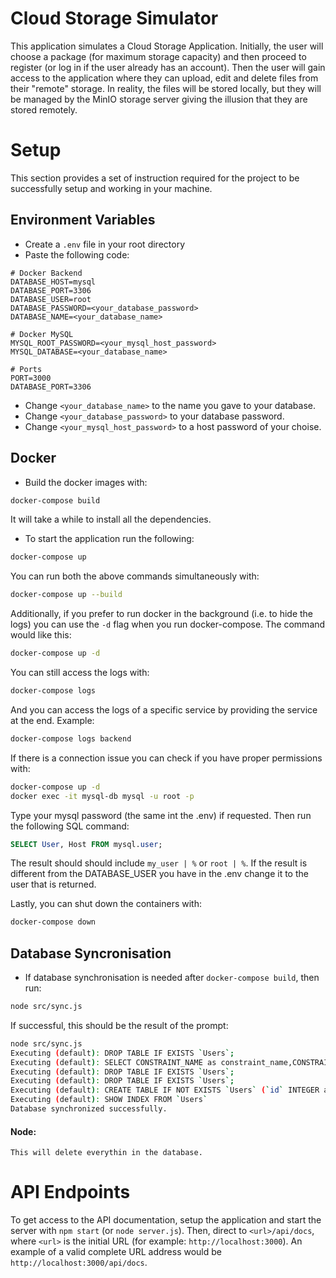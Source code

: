 # Cloud Storage Simulator
This application simulates a Cloud Storage Application. Initially, the user will choose a package (for maximum storage capacity) and then proceed to register (or log in if the user already has an account). Then the user will gain access to the application where they can upload, edit and delete files from their "remote" storage. In reality, the files will be stored locally, but they will be managed by the MinIO storage server giving the illusion that they are stored remotely.

# Setup
This section provides a set of instruction required for the project to be successfully setup and working in your machine.

## Environment Variables
- Create a `.env` file in your root directory
- Paste the following code:
```env
# Docker Backend
DATABASE_HOST=mysql
DATABASE_PORT=3306
DATABASE_USER=root
DATABASE_PASSWORD=<your_database_password>
DATABASE_NAME=<your_database_name>

# Docker MySQL
MYSQL_ROOT_PASSWORD=<your_mysql_host_password>
MYSQL_DATABASE=<your_database_name>

# Ports
PORT=3000
DATABASE_PORT=3306
```
- Change `<your_database_name>` to the name you gave to your database.
- Change `<your_database_password>` to your database password.
- Change `<your_mysql_host_password>` to a host password of your choise.

## Docker
- Build the docker images with:
```bash
docker-compose build
```

It will take a while to install all the dependencies.

- To start the application run the following:
```bash
docker-compose up
```

You can run both the above commands simultaneously with:
```bash
docker-compose up --build
``` 
Additionally, if you prefer to run docker in the background (i.e. to hide the logs) you can use the `-d` flag when you run docker-compose. The command would like this:
```bash
docker-compose up -d
```

You can still access the logs with:
```bash
docker-compose logs
```

And you can access the logs of a specific service by providing the service at the end. Example:
```bash
docker-compose logs backend
```

If there is a connection issue you can check if you have proper permissions with:
```bash
docker-compose up -d
docker exec -it mysql-db mysql -u root -p
```

Type your mysql password (the same int the .env) if requested. Then run the following SQL command:
```sql
SELECT User, Host FROM mysql.user;
```

The result should should include `my_user | %` or `root | %`. If the result is different from the DATABASE_USER you have in the .env change it to the user that is returned.

Lastly, you can shut down the containers with:
```bash
docker-compose down
```

## Database Syncronisation
- If database synchronisation is needed after `docker-compose build`, then run:
```bash
node src/sync.js
```

If successful, this should be the result of the prompt:
```bash
node src/sync.js
Executing (default): DROP TABLE IF EXISTS `Users`;
Executing (default): SELECT CONSTRAINT_NAME as constraint_name,CONSTRAINT_NAME as constraintName,CONSTRAINT_SCHEMA as constraintSchema,CONSTRAINT_SCHEMA as constraintCatalog,TABLE_NAME as tableName,TABLE_SCHEMA as tableSchema,TABLE_SCHEMA as tableCatalog,COLUMN_NAME as columnName,REFERENCED_TABLE_SCHEMA as referencedTableSchema,REFERENCED_TABLE_SCHEMA as referencedTableCatalog,REFERENCED_TABLE_NAME as referencedTableName,REFERENCED_COLUMN_NAME as referencedColumnName FROM INFORMATION_SCHEMA.KEY_COLUMN_USAGE where TABLE_NAME = 'Users' AND CONSTRAINT_NAME!='PRIMARY' AND CONSTRAINT_SCHEMA='cloud' AND REFERENCED_TABLE_NAME IS NOT NULL;
Executing (default): DROP TABLE IF EXISTS `Users`;
Executing (default): DROP TABLE IF EXISTS `Users`;
Executing (default): CREATE TABLE IF NOT EXISTS `Users` (`id` INTEGER auto_increment , `name` VARCHAR(255) NOT NULL, `email` VARCHAR(255) NOT NULL UNIQUE, `password` VARCHAR(255) NOT NULL, `createdAt` DATETIME NOT NULL, `updatedAt` DATETIME NOT NULL, PRIMARY KEY (`id`)) ENGINE=InnoDB;
Executing (default): SHOW INDEX FROM `Users`
Database synchronized successfully.
```
#### Node:
```
This will delete everythin in the database.
```

# API Endpoints
To get access to the API documentation, setup the application and start the server with `npm start` (or `node server.js`). Then, direct to `<url>/api/docs`, where `<url>` is the initial URL (for example: `http://localhost:3000`). An example of a valid complete URL address would be `http://localhost:3000/api/docs`.
